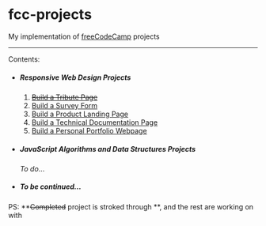 # fcc-projects
My implementation of [freeCodeCamp](https://www.freecodecamp.org/) projects

---
Contents:
- ##### Responsive Web Design Projects
  1. <s>[Build a Tribute Page](https://learn.freecodecamp.org/responsive-web-design/responsive-web-design-projects/build-a-tribute-page)</s>
  2. [Build a Survey Form](https://learn.freecodecamp.org/responsive-web-design/responsive-web-design-projects/build-a-survey-form)
  3. [Build a Product Landing Page](https://learn.freecodecamp.org/responsive-web-design/responsive-web-design-projects/build-a-product-landing-page)
  4. [Build a Technical Documentation Page](https://learn.freecodecamp.org/responsive-web-design/responsive-web-design-projects/build-a-technical-documentation-page)
  5. [Build a Personal Portfolio Webpage](https://learn.freecodecamp.org/responsive-web-design/responsive-web-design-projects/build-a-personal-portfolio-webpage)
- ##### JavaScript Algorithms and Data Structures Projects
  *To do*... 
- ##### To be continued...


PS:
**<s>Completed</s> project is stroked through **, and the rest are working on with